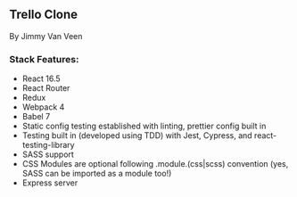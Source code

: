 ## Trello Clone

By Jimmy Van Veen

### Stack Features:

- React 16.5
- React Router
- Redux
- Webpack 4
- Babel 7
- Static config testing established with linting, prettier config built in
- Testing built in (developed using TDD) with Jest, Cypress, and react-testing-library
- SASS support
- CSS Modules are optional following .module.(css|scss) convention (yes, SASS can be imported as a module too!)
- Express server
